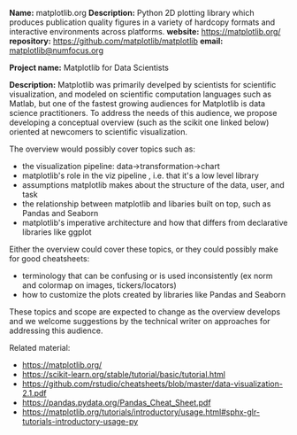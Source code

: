__Name:__ matplotlib.org
__Description:__ Python 2D plotting library which produces publication quality figures in a variety of hardcopy formats and interactive environments across platforms.
__website:__ https://matplotlib.org/
__repository:__ https://github.com/matplotlib/matplotlib
__email:__ matplotlib@numfocus.org


__Project name:__ Matplotlib for Data Scientists

__Description:__ Matplotlib was primarily develped by scientists for scientific visualization, and modeled on scientific computation languages such as Matlab, but one of the fastest growing audiences for Matplotlib is data science practitioners. To address the needs of this audience, we propose developing a conceptual overview (such as the scikit one linked below) oriented at newcomers to scientific visualization. 

The overview would possibly cover topics such as:
* the visualization pipeline: data->transformation->chart
* matplotlib's role in the viz pipeline , i.e. that it's a low level library
* assumptions matplotlib makes about the structure of the data, user, and task
* the relationship between matplotlib and libaries built on top, such as Pandas and Seaborn
* matplotlib's imperative architecture and how that differs from declarative libraries like ggplot

Either the overview could cover these topics, or they could possibly make for good cheatsheets:
* terminology that can be confusing or is used inconsistently (ex norm and colormap on images, tickers/locators)
* how to customize the plots created by libraries like Pandas and Seaborn

These topics and scope are expected to change as the overview develops and we welcome suggestions by the technical writer on approaches for addressing this audience. 

Related material:
* https://matplotlib.org/
* https://scikit-learn.org/stable/tutorial/basic/tutorial.html
* https://github.com/rstudio/cheatsheets/blob/master/data-visualization-2.1.pdf
* https://pandas.pydata.org/Pandas_Cheat_Sheet.pdf
* https://matplotlib.org/tutorials/introductory/usage.html#sphx-glr-tutorials-introductory-usage-py
